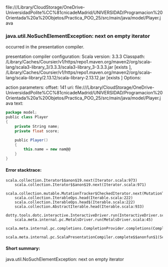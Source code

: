 file://<HOME>/Library/CloudStorage/OneDrive-UniversidadPolite%CC%81cnicadeMadrid/UNIVERSIDAD/Programacion%20Orientada%20a%20Objetos/Practica_POO_25/src/main/java/model/Player.java
### java.util.NoSuchElementException: next on empty iterator

occurred in the presentation compiler.

presentation compiler configuration:
Scala version: 3.3.3
Classpath:
<HOME>/Library/Caches/Coursier/v1/https/repo1.maven.org/maven2/org/scala-lang/scala3-library_3/3.3.3/scala3-library_3-3.3.3.jar [exists ], <HOME>/Library/Caches/Coursier/v1/https/repo1.maven.org/maven2/org/scala-lang/scala-library/2.13.12/scala-library-2.13.12.jar [exists ]
Options:



action parameters:
offset: 141
uri: file://<HOME>/Library/CloudStorage/OneDrive-UniversidadPolite%CC%81cnicadeMadrid/UNIVERSIDAD/Programacion%20Orientada%20a%20Objetos/Practica_POO_25/src/main/java/model/Player.java
text:
```scala
package model;
public class Player
{
    private String name;
    private float score;

    public Player()
    {
        this.name = new nam@@
    }
}

```



#### Error stacktrace:

```
scala.collection.Iterator$$anon$19.next(Iterator.scala:973)
	scala.collection.Iterator$$anon$19.next(Iterator.scala:971)
	scala.collection.mutable.MutationTracker$CheckedIterator.next(MutationTracker.scala:76)
	scala.collection.IterableOps.head(Iterable.scala:222)
	scala.collection.IterableOps.head$(Iterable.scala:222)
	scala.collection.AbstractIterable.head(Iterable.scala:933)
	dotty.tools.dotc.interactive.InteractiveDriver.run(InteractiveDriver.scala:168)
	scala.meta.internal.pc.MetalsDriver.run(MetalsDriver.scala:45)
	scala.meta.internal.pc.completions.CompletionProvider.completions(CompletionProvider.scala:48)
	scala.meta.internal.pc.ScalaPresentationCompiler.complete$$anonfun$1(ScalaPresentationCompiler.scala:155)
```
#### Short summary: 

java.util.NoSuchElementException: next on empty iterator